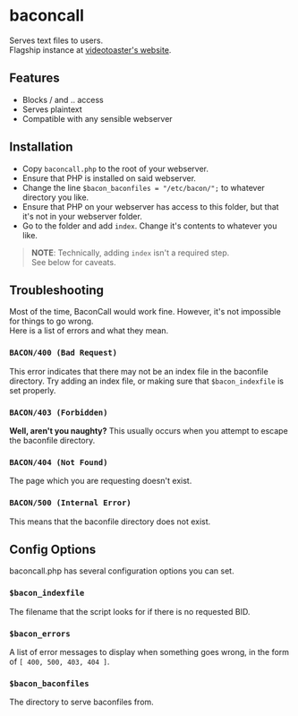 # baconcall
Serves text files to users.<br>
Flagship instance at [videotoaster's website](https://videotoaster.warsawpakt.xyz/baconcall.php).<br>
## Features
- Blocks / and .. access
- Serves plaintext
- Compatible with any sensible webserver
## Installation
- Copy `baconcall.php` to the root of your webserver.
- Ensure that PHP is installed on said webserver.
- Change the line `$bacon_baconfiles = "/etc/bacon/";` to whatever directory you like.
- Ensure that PHP on your webserver has access to this folder, but that it's not in your webserver folder.
- Go to the folder and add `index`. Change it's contents to whatever you like.

> **NOTE**: Technically, adding `index` isn't a required step.<br>
> See below for caveats.

## Troubleshooting
Most of the time, BaconCall would work fine. However, it's not impossible for things to go wrong.<br>
Here is a list of errors and what they mean.
### `BACON/400 (Bad Request)`
This error indicates that there may not be an index file in the baconfile directory. Try adding an index file, or making sure that `$bacon_indexfile` is set properly.
### `BACON/403 (Forbidden)`
**Well, aren't you naughty?** This usually occurs when you attempt to escape the baconfile directory.
### `BACON/404 (Not Found)`
The page which you are requesting doesn't exist.
### `BACON/500 (Internal Error)`
This means that the baconfile directory does not exist.

## Config Options
baconcall.php has several configuration options you can set.
### `$bacon_indexfile`
The filename that the script looks for if there is no requested BID.
### `$bacon_errors`
A list of error messages to display when something goes wrong, in the form of `[ 400, 500, 403, 404 ]`.
### `$bacon_baconfiles`
The directory to serve baconfiles from.
